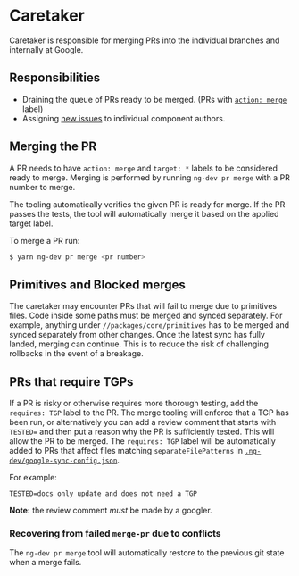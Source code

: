 # Caretaker

Caretaker is responsible for merging PRs into the individual branches and internally at Google.

## Responsibilities

- Draining the queue of PRs ready to be merged. (PRs with [`action: merge`](https://github.com/angular/angular/pulls?q=is%3Aopen+is%3Apr+label%3A%22action%3A+merge%22) label)
- Assigning [new issues](https://github.com/angular/angular/issues?q=is%3Aopen+is%3Aissue+no%3Alabel) to individual component authors.

## Merging the PR

A PR needs to have `action: merge` and `target: *` labels to be considered
ready to merge. Merging is performed by running `ng-dev pr merge` with a PR number to merge.

The tooling automatically verifies the given PR is ready for merge. If the PR passes the tests, the
tool will automatically merge it based on the applied target label.

To merge a PR run:

```sh
$ yarn ng-dev pr merge <pr number>
```

## Primitives and Blocked merges

The caretaker may encounter PRs that will fail to merge due to primitives files. Code inside some
paths must be merged and synced separately. For example, anything under `//packages/core/primitives`
has to be merged and synced separately from other changes. Once the latest sync has fully landed,
merging can continue. This is to reduce the risk of challenging rollbacks in the event of a breakage.

## PRs that require TGPs

If a PR is risky or otherwise requires more thorough testing, add the `requires: TGP` label to the PR.
The merge tooling will enforce that a TGP has been run, or alternatively you can add a review comment
that starts with `TESTED=` and then put a reason why the PR is sufficiently tested. This will allow
the PR to be merged. The `requires: TGP` label will be automatically added to PRs that affect files
matching `separateFilePatterns` in [`.ng-dev/google-sync-config.json`](https://github.com/angular/angular/blob/main/.ng-dev/google-sync-config.json).

For example:

```
TESTED=docs only update and does not need a TGP
```

**Note:** the review comment _must_ be made by a googler.

### Recovering from failed `merge-pr` due to conflicts

The `ng-dev pr merge` tool will automatically restore to the previous git state when a merge fails.
